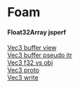 Foam
====

#### Float32Array jsperf

[Vec3 buffer view](http://jsperf.com/float32array-vector-view)  
[Vec3 buffer pseudo itr](http://jsperf.com/float32array-pseudo-itr)  
[Vec3 f32 vs obj](http://jsperf.com/float32array-vector-flat-vs-vector-obj)  
[Vec3 proto](http://jsperf.com/float32array-proto-vector)  
[Vec3 write](http://jsperf.com/float32array-vector-write)    